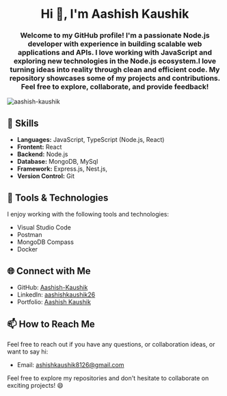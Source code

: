 <h1 align="center">Hi 👋, I'm Aashish Kaushik</h1>
<h3 align="center">Welcome to my GitHub profile! I'm a passionate Node.js developer with experience in building scalable web applications and APIs. I love working with JavaScript and exploring new technologies in the Node.js ecosystem.I love turning ideas into reality through clean and efficient code. My repository showcases some of my projects and contributions. Feel free to explore, collaborate, and provide feedback!</h3>

<p align="left"> <img src="https://komarev.com/ghpvc/?username=aashish-kaushik&label=Profile%20views&color=0e75b6&style=flat" alt="aashish-kaushik" /> </p>

## 🚀 Skills

- **Languages:** JavaScript, TypeScript (Node.js, React)
- **Frontent:** React
- **Backend:** Node.js
- **Database:** MongoDB, MySql
- **Framework:** Express.js, Nest.js, 
- **Version Control:** Git

## 🔧 Tools & Technologies
I enjoy working with the following tools and technologies:

- Visual Studio Code
- Postman
- MongoDB Compass
- Docker

## 🌐 Connect with Me

- GitHub: [Aashish-Kaushik](https://github.com/Aashish-Kaushik)
- LinkedIn: [aashishkaushik26](https://www.linkedin.com/in/aashishkaushik26/)
- Portfolio: [Aashish Kaushik](https://aashishkaushik.netlify.app/)

## 📫 How to Reach Me

Feel free to reach out if you have any questions, or collaboration ideas, or want to say hi:

- Email: ashishkaushik8126@gmail.com

Feel free to explore my repositories and don't hesitate to collaborate on exciting projects! 😄


